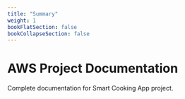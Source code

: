 ```yaml
---
title: "Summary"
weight: 1
bookFlatSection: false
bookCollapseSection: false
---
```


# AWS Project Documentation

Complete documentation for Smart Cooking App project.
